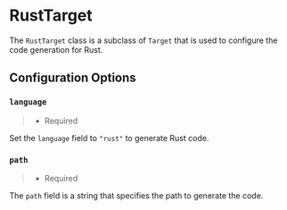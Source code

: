 # RustTarget

The `RustTarget` class is a subclass of `Target` 
that is used to configure the code generation for Rust.

## Configuration Options

### `language`

> - Required

Set the `language` field to `"rust"` to generate Rust code.

### `path`

> - Required

The `path` field is a string that specifies the path to generate the code.
